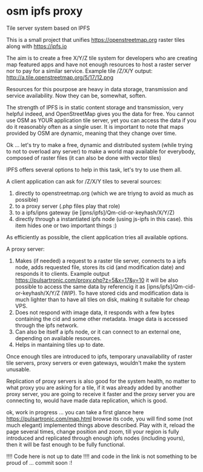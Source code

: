 # osm ipfs proxy
Tile server system based on IPFS

This is a small project that unifies https://openstreetmap.org raster tiles along with https://ipfs.io

The aim is to create a free X/Y/Z tile system for developers who are creating map featured apps and have not enough resources to host a raster server nor to pay for a similar service.
Example tile /Z/X/Y output: http://a.tile.openstreetmap.org/5/17/12.png

Resources for this pourpose are heavy in data storage, transmission and service availability. Now they can be, somewhat, soften.

The strength of IPFS is in static content storage and transmission, very helpful indeed, and OpenStreetMap gives you the data for free. You cannot use OSM as YOUR application tile server, yet you can access the data if you do it reasonably often as a single user. It is important to note that maps provided by OSM are dynamic, meaning that they change over time.

Ok ... let's try to make a free, dynamic and distributed system (while trying to not to overload any server) to make a world map available for everybody, composed of raster files (it can also be done with vector tiles)

IPFS offers several options to help in this task, let's try to use them all.

A client application can ask for /Z/X/Y tiles to several sources:
1) directly to openstreetmap.org (which we are triyng to avoid as much as possible)
2) to a proxy server (.php files play that role)
3) to a ipfs/ipns gateway (ie [ipns/ipfs]/Qm-cid-or-keyhash/X/Y/Z)
4) directly through a instantiated ipfs node (using js-ipfs in this case). this item hides one or two important things :)

As efficiently as possible, the client application tries all available options.

A proxy server:
1) Makes (if needed) a request to a raster tile server, connects to a ipfs node, adds requested file, stores its cid (and modification date) and responds it to clients.
Example output https://pulsartronic.com/proxy.php?z=5&x=17&y=10 it will be also possible to access the same data by referencig it as [ipns/ipfs]/Qm-cid-or-keyhash/X/Y/Z (WIP).
To have stored cids and modification data is much lighter than to have all tiles on disk, making it suitable for cheap VPS.
2) Does not respond with image data, it responds with a few bytes containing the cid and some other metadata. Image data is accessed through the ipfs network.
3) Can also be itself a ipfs node, or it can connect to an external one, depending on available resources.
4) Helps in mantaining tiles up to date.

Once enough tiles are introduced to ipfs, temporary unavailability of raster tile servers, proxy servers or even gateways, wouldn't make the system unusable.

Replication of proxy servers is also good for the system health, no matter to what proxy you are asking for a tile, if it was already added by another proxy server, you are going to receive it faster and the proxy server you are connecting to, would have made data replication, which is good.

ok, work in progress ... you can take a first glance here https://pulsartronic.com/map.html browse its code, you will find some (not much elegant) implemented things above described.
Play with it, reload the page several times, change position and zoom, till your region is fully introduced and replicated through enough ipfs nodes (including yours), then it will be fast enough to be fully functional.

!!!! Code here is not up to date !!!! and code in the link is not something to be proud of ... commit soon :!

